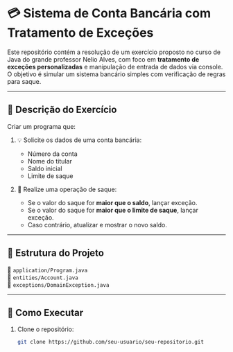 # 💳 Sistema de Conta Bancária com Tratamento de Exceções

Este repositório contém a resolução de um exercício proposto no curso de Java do grande professor Nelio Alves, com foco em **tratamento de exceções personalizadas** e manipulação de entrada de dados via console. O objetivo é simular um sistema bancário simples com verificação de regras para saque.

---

## 📌 Descrição do Exercício

Criar um programa que:

1. 💡 Solicite os dados de uma conta bancária:
   - Número da conta
   - Nome do titular
   - Saldo inicial
   - Limite de saque

2. 💸 Realize uma operação de saque:
   - Se o valor do saque for **maior que o saldo**, lançar exceção.
   - Se o valor do saque for **maior que o limite de saque**, lançar exceção.
   - Caso contrário, atualizar e mostrar o novo saldo.

---

## 🧱 Estrutura do Projeto

📂 `application/Program.java`  
📂 `entities/Account.java`  
📂 `exceptions/DomainException.java`

---

## 🚀 Como Executar

1. Clone o repositório:
   ```bash
   git clone https://github.com/seu-usuario/seu-repositorio.git
